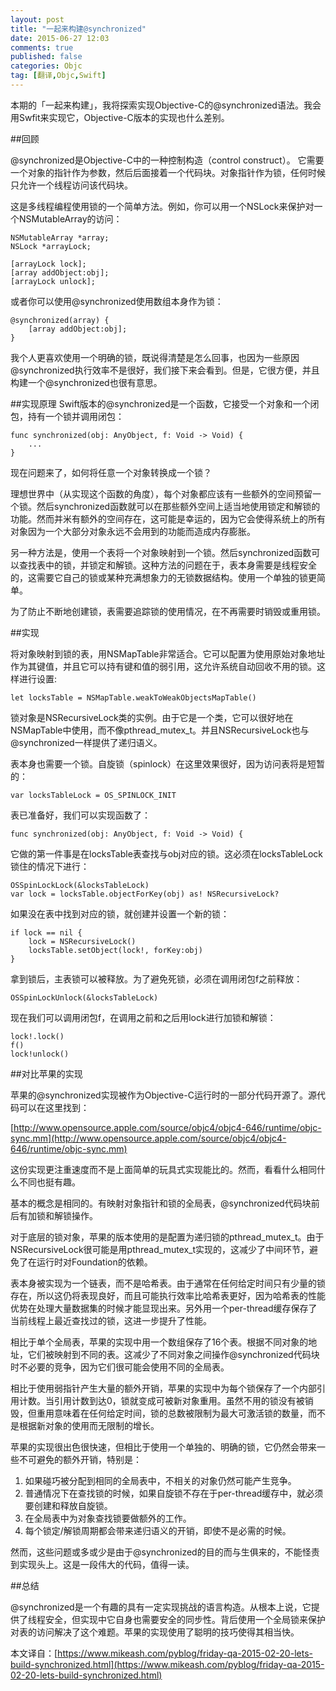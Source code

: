 ```yaml
---
layout: post
title: "一起来构建@synchronized"
date: 2015-06-27 12:03
comments: true
published: false
categories: Objc
tag: [翻译,Objc,Swift]
---
```


本期的「一起来构建」，我将探索实现Objective-C的@synchronized语法。我会用Swfit来实现它，Objective-C版本的实现也什么差别。

##回顾

@synchronized是Objective-C中的一种控制构造（control construct）。 它需要一个对象的指针作为参数，然后后面接着一个代码块。对象指针作为锁，任何时候只允许一个线程访问该代码块。

这是多线程编程使用锁的一个简单方法。例如，你可以用一个NSLock来保护对一个NSMutableArray的访问：

```objc
NSMutableArray *array;
NSLock *arrayLock;

[arrayLock lock];
[array addObject:obj];
[arrayLock unlock];
```

或者你可以使用@synchronized使用数组本身作为锁：

```objc
@synchronized(array) {
	[array addObject:obj];
}
```

我个人更喜欢使用一个明确的锁，既说得清楚是怎么回事，也因为一些原因@synchronized执行效率不是很好，我们接下来会看到。但是，它很方便，并且构建一个@synchronized也很有意思。
<!--more-->

##实现原理
Swift版本的@synchronized是一个函数，它接受一个对象和一个闭包，持有一个锁并调用闭包：

```objc
func synchronized(obj: AnyObject, f: Void -> Void) {
	...
}
```

现在问题来了，如何将任意一个对象转换成一个锁？

理想世界中（从实现这个函数的角度），每个对象都应该有一些额外的空间预留一个锁。然后synchronized函数就可以在那些额外空间上适当地使用锁定和解锁的功能。然而并米有额外的空间存在，这可能是幸运的，因为它会使得系统上的所有对象因为一个大部分对象永远不会用到的功能而造成内存膨胀。

另一种方法是，使用一个表将一个对象映射到一个锁。然后synchronized函数可以查找表中的锁，并锁定和解锁。这种方法的问题在于，表本身需要是线程安全的，这需要它自己的锁或某种充满想象力的无锁数据结构。使用一个单独的锁更简单。

为了防止不断地创建锁，表需要追踪锁的使用情况，在不再需要时销毁或重用锁。

##实现

将对象映射到锁的表，用NSMapTable非常适合。它可以配置为使用原始对象地址作为其键值，并且它可以持有键和值的弱引用，这允许系统自动回收不用的锁。这样进行设置:

```objc
let locksTable = NSMapTable.weakToWeakObjectsMapTable()
```

锁对象是NSRecursiveLock类的实例。由于它是一个类，它可以很好地在NSMapTable中使用，而不像pthread_mutex_t。并且NSRecursiveLock也与@synchronized一样提供了递归语义。

表本身也需要一个锁。自旋锁（spinlock）在这里效果很好，因为访问表将是短暂的：

```objc
var locksTableLock = OS_SPINLOCK_INIT
```

表已准备好，我们可以实现函数了：

```objc
func synchronized(obj: AnyObject, f: Void -> Void) {
```

它做的第一件事是在locksTable表查找与obj对应的锁。这必须在locksTableLock锁住的情况下进行：

```objc
OSSpinLockLock(&locksTableLock)
var lock = locksTable.objectForKey(obj) as! NSRecursiveLock?
```

如果没在表中找到对应的锁，就创建并设置一个新的锁：

```objc
if lock == nil {
	lock = NSRecursiveLock()
	locksTable.setObject(lock!, forKey:obj)
}
```

拿到锁后，主表锁可以被释放。为了避免死锁，必须在调用闭包f之前释放：

```objc
OSSpinLockUnlock(&locksTableLock)
```

现在我们可以调用闭包f，在调用之前和之后用lock进行加锁和解锁：

```objc
lock!.lock()
f()
lock!unlock()
```

##对比苹果的实现

苹果的@synchronized实现被作为Objective-C运行时的一部分代码开源了。源代码可以在这里找到：

[http://www.opensource.apple.com/source/objc4/objc4-646/runtime/objc-sync.mm](http://www.opensource.apple.com/source/objc4/objc4-646/runtime/objc-sync.mm)

这份实现更注重速度而不是上面简单的玩具式实现能比的。然而，看看什么相同什么不同也挺有趣。

基本的概念是相同的。有映射对象指针和锁的全局表，@synchronized代码块前后有加锁和解锁操作。

对于底层的锁对象，苹果的版本使用的是配置为递归锁的pthread_mutex_t。由于NSRecursiveLock很可能是用pthread_mutex_t实现的，这减少了中间环节，避免了在运行时对Foundation的依赖。

表本身被实现为一个链表，而不是哈希表。由于通常在任何给定时间只有少量的锁存在，所以这仍将表现良好，而且可能执行效率比哈希表更好，因为哈希表的性能优势在处理大量数据集的时候才能显现出来。另外用一个per-thread缓存保存了当前线程上最近查找过的锁，这进一步提升了性能。

相比于单个全局表，苹果的实现中用一个数组保存了16个表。根据不同对象的地址，它们被映射到不同的表。这减少了不同对象之间操作@synchronized代码块时不必要的竞争，因为它们很可能会使用不同的全局表。

相比于使用弱指针产生大量的额外开销，苹果的实现中为每个锁保存了一个内部引用计数。当引用计数到达0，锁就变成可被新对象重用。虽然不用的锁没有被销毁，但重用意味着在任何给定时间，锁的总数被限制为最大可激活锁的数量，而不是根据新对象的使用而无限制的增长。

苹果的实现很出色很快速，但相比于使用一个单独的、明确的锁，它仍然会带来一些不可避免的额外开销，特别是：

1. 如果碰巧被分配到相同的全局表中，不相关的对象仍然可能产生竞争。
2. 普通情况下在查找锁的时候，如果自旋锁不存在于per-thread缓存中，就必须要创建和释放自旋锁。
3. 在全局表中为对象查找锁要做额外的工作。
4. 每个锁定/解锁周期都会带来递归语义的开销，即使不是必需的时候。

然而，这些问题或多或少是由于@synchronized的目的而与生俱来的，不能怪责到实现头上。这是一段伟大的代码，值得一读。

##总结

@synchronized是一个有趣的具有一定实现挑战的语言构造。从根本上说，它提供了线程安全，但实现中它自身也需要安全的同步性。背后使用一个全局锁来保护对表的访问解决了这个难题。苹果的实现使用了聪明的技巧使得其相当快。

本文译自：[https://www.mikeash.com/pyblog/friday-qa-2015-02-20-lets-build-synchronized.html](https://www.mikeash.com/pyblog/friday-qa-2015-02-20-lets-build-synchronized.html)










